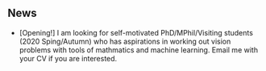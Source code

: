 ## News
- [Opening!] I am looking for self-motivated PhD/MPhil/Visiting students (2020 Sping/Autumn) who has aspirations in working out vision problems with tools of mathmatics and machine learning. Email me with your CV if you are interested.
